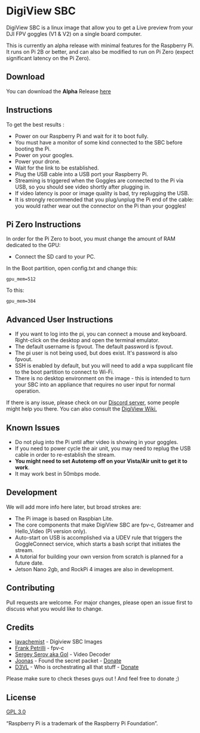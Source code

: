 # DigiView SBC

DigiView SBC is a linux image that allow you to get a Live preview from your DJI FPV goggles (V1 & V2) on a single board computer.

This is currently an alpha release with minimal features for the Raspberry Pi. It runs on Pi 2B or better, and can also be modified to run on Pi Zero (expect significant latency on the Pi Zero).

## Download
You can download the **Alpha** Release [here](https://github.com/fpvout/DigiView-SBC/releases/latest)

## Instructions
To get the best results :
- Power on our Raspberry Pi and wait for it to boot fully.
- You must have a monitor of some kind connected to the SBC before booting the Pi.
- Power on your googles.
- Power your drone.
- Wait for the link to be established.
- Plug the USB cable into a USB port your Raspberry Pi.
- Streaming is triggered when the Goggles are connected to the Pi via USB, so you should see video shortly after plugging in.
- If video latency is poor or image quality is bad, try replugging the USB.
- It is strongly recommended that you plug/unplug the Pi end of the cable: you would rather wear out the connector on the Pi than your goggles!

## Pi Zero Instructions
In order for the Pi Zero to boot, you must change the amount of RAM dedicated to the GPU:
- Connect the SD card to your PC.

In the Boot partition, open config.txt and change this:

``` gpu_mem=512 ```

To this:

``` gpu_mem=384 ```


## Advanced User Instructions
- If you want to log into the pi, you can connect a mouse and keyboard. Right-click on the desktop and open the terminal emulator.
- The default username is fpvout. The default password is fpvout.
- The pi user is not being used, but does exist. It's password is also fpvout.
- SSH is enabled by default, but you will need to add a wpa supplicant file to the boot partition to connect to Wi-Fi.
- There is no desktop environment on the image - this is intended to turn your SBC into an appliance that requires no user input for normal operation.

If there is any issue, please check on our [Discord server](https://discord.gg/uGYMNByeTH), some people might help you there. You can also consult the [DigiView Wiki.](https://github.com/fpvout/fpvout.com/wiki)

## Known Issues
- Do not plug into the Pi until after video is showing in your goggles.
- If you need to power cycle the air unit, you may need to replug the USB cable in order to re-establish the stream.
- **You might need to set Autotemp off on your Vista/Air unit to get it to work**.
- It may work best in 50mbps mode.

## Development
We will add more info here later, but broad strokes are:
- The Pi image is based on Raspbian Lite.
- The core components that make DigiView SBC are fpv-c, Gstreamer and Hello_Video (Pi version only).
- Auto-start on USB is accomplished via a UDEV rule that triggers the GoggleConnect service, which starts a bash script that initiates the stream.
- A tutorial for building your own version from scratch is planned for a future date.
- Jetson Nano 2gb, and RockPi 4 images are also in development.

## Contributing
Pull requests are welcome. For major changes, please open an issue first to discuss what you would like to change.

## Credits
- [lavachemist](https://github.com/lavachemist) - Digiview SBC Images
- [Frank Petrilli](https://github.com/FrankPetrilli) - fpv-c
- [Sergey Serov aka Gol](http://cosmostreamer.com/) - Video Decoder
- [Joonas](https://fpv.wtf/) - Found the secret packet - [Donate](https://www.buymeacoffee.com/fpv.wtf)
- [D3VL](https://d3vl.com) - Who is orchestrating all that stuff - [Donate](https://www.buymeacoffee.com/d3vl)

Please make sure to check theses guys out ! And feel free to donate ;)

## License
[GPL 3.0](https://choosealicense.com/licenses/gpl-3.0/mit/)

“Raspberry Pi is a trademark of the Raspberry Pi Foundation”.
